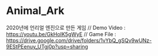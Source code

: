 # Animal_Ark
2020년에 언리얼 엔진으로 만든 게임
//
Demo Video : https://youtu.be/GkHoIK5gWyE
//
Game File : https://drive.google.com/drive/folders/1vYbQ_gSQv9wUNz-9EStPEenuy_UTgj0p?usp=sharing
